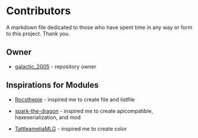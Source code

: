 # Contributors

A markdown file dedicated to those who have spent time in any way or form to this project. Thank you.

## Owner

* [galactic_2005](https://github.com/galactic2005) - repository owner

## Inspirations for Modules

* [Rocsthepie](https://github.com/Rocsthepie) - inspired me to create file and listfile

* [spark-the-dragon](https://github.com/spark-the-dragon) - inspired me to create apicompatible, haxeserialization, and mod

* [TattleameliaMLG](https://twitter.com/TattleameliaMLG) - inspired me to create color
